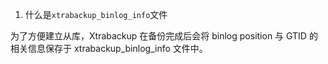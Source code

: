 1. 什么是`xtrabackup_binlog_info`文件

为了方便建立从库，Xtrabackup 在备份完成后会将 binlog position 与 GTID 的相关信息保存于 xtrabackup_binlog_info 文件中。
